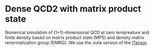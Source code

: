 # Dense QCD2 with matrix product state
Numerical simulation of (1+1)-dimensional QCD at zero tempreature and finite density based on matrix product state (MPS) and density matrix renormalization group (DMRG). We use the Julia version of the [ITensor](https://itensor.github.io/ITensors.jl/stable/index.html).
